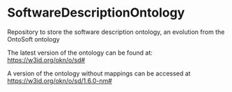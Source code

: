 # SoftwareDescriptionOntology
Repository to store the software description ontology, an evolution from the OntoSoft ontology

The latest version of the ontology can be found at: https://w3id.org/okn/o/sd#

A version of the ontology without mappings can be accessed at https://w3id.org/okn/o/sd/1.6.0-nm#
